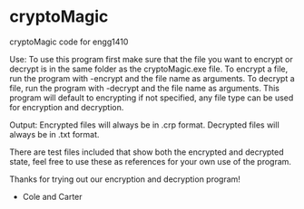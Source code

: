 # cryptoMagic
cryptoMagic code for engg1410

Use:
To use this program first make sure that the file you want to encrypt or decrypt is in the same folder as the cryptoMagic.exe file.
To encrypt a file, run the program with -encrypt and the file name as arguments.
To decrypt a file, run the program with -decrypt and the file name as arguments.
This program will default to encrypting if not specified, any file type can be used for encryption and decryption.

Output:
Encrypted files will always be in .crp format.
Decrypted files will always be in .txt format.

There are test files included that show both the encrypted and decrypted state, feel free to use these as references for your own use of the program.

Thanks for trying out our encryption and decryption program!
- Cole and Carter
